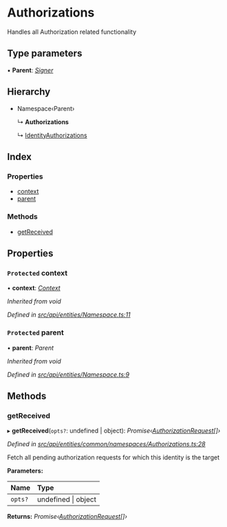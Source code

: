 # Authorizations

Handles all Authorization related functionality

## Type parameters

▪ **Parent**: [_Signer_](../globals.md#signer)

## Hierarchy

* Namespace‹Parent›

  ↳ **Authorizations**

  ↳ [IdentityAuthorizations](identityauthorizations.md)

## Index

### Properties

* [context](authorizations.md#protected-context)
* [parent](authorizations.md#protected-parent)

### Methods

* [getReceived](authorizations.md#getreceived)

## Properties

### `Protected` context

• **context**: [_Context_](context.md)

_Inherited from void_

_Defined in_ [_src/api/entities/Namespace.ts:11_](https://github.com/PolymathNetwork/polymesh-sdk/blob/23062de4/src/api/entities/Namespace.ts#L11)

### `Protected` parent

• **parent**: _Parent_

_Inherited from void_

_Defined in_ [_src/api/entities/Namespace.ts:9_](https://github.com/PolymathNetwork/polymesh-sdk/blob/23062de4/src/api/entities/Namespace.ts#L9)

## Methods

### getReceived

▸ **getReceived**\(`opts?`: undefined \| object\): _Promise‹_[_AuthorizationRequest_](authorizationrequest.md)_\[\]›_

_Defined in_ [_src/api/entities/common/namespaces/Authorizations.ts:28_](https://github.com/PolymathNetwork/polymesh-sdk/blob/23062de4/src/api/entities/common/namespaces/Authorizations.ts#L28)

Fetch all pending authorization requests for which this identity is the target

**Parameters:**

| Name | Type |
| :--- | :--- |
| `opts?` | undefined \| object |

**Returns:** _Promise‹_[_AuthorizationRequest_](authorizationrequest.md)_\[\]›_

